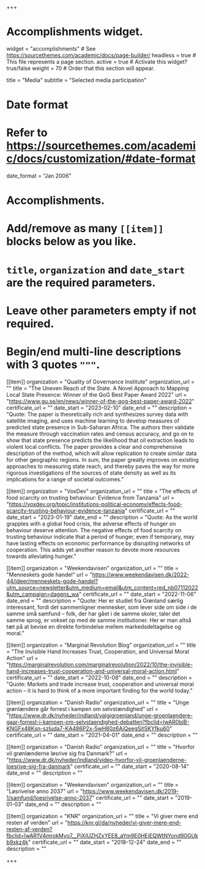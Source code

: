 +++
# Accomplishments widget.
widget = "accomplishments"  # See https://sourcethemes.com/academic/docs/page-builder/
headless = true  # This file represents a page section.
active = true  # Activate this widget? true/false
weight = 70  # Order that this section will appear.

title = "Media"
subtitle = "Selected media participation"

# Date format
#   Refer to https://sourcethemes.com/academic/docs/customization/#date-format
date_format = "Jan 2006"

# Accomplishments.
#   Add/remove as many `[[item]]` blocks below as you like.
#   `title`, `organization` and `date_start` are the required parameters.
#   Leave other parameters empty if not required.
#   Begin/end multi-line descriptions with 3 quotes `"""`.


[[item]]
  organization = "Quality of Governance Institute"
  organization_url = ""
  title = "The Uneven Reach of the State. A Novel Approach to Mapping Local State Presence: Winner of the QoG Best Paper Award 2022"
  url = "https://www.gu.se/en/news/winner-of-the-qog-best-paper-award-2022"
  certificate_url = ""
  date_start = "2023-02-10"
  date_end = ""
  description = "Quote: The paper is theoretically rich and synthesizes survey data with satellite imaging, and uses machine learning to develop measures of predicted state presence in Sub-Saharan Africa. The authors then validate the measure through vaccination rates and census accuracy, and go on to show that state presence predicts the likelihood that oil extraction leads to violent local conflicts. The paper provides a clear and comprehensive description of the method, which will allow replication to create similar data for other geographic regions. In sum, the paper greatly improves on existing approaches to measuring state reach, and thereby paves the way for more rigorous investigations of the sources of state density as well as its implications for a range of societal outcomes."

[[item]]
  organization = "VoxDev"
  organization_url = ""
  title = "The effects of food scarcity on trusting behaviour: Evidence from Tanzania"
  url = "https://voxdev.org/topic/institutions-political-economy/effects-food-scarcity-trusting-behaviour-evidence-tanzania"
  certificate_url = ""
  date_start = "2023-01-19"
  date_end = ""
  description = "Quote: As the world grapples with a global food crisis, the adverse effects of hunger on behaviour deserve attention. The negative effects of food scarcity on trusting behaviour indicate that a period of hunger, even if temporary, may have lasting effects on economic performance by disrupting networks of cooperation. This adds yet another reason to devote more resources towards alleviating hunger."

[[item]]
  organization = "Weekendavisen"
  organization_url = ""
  title = "Menneskets gode handel"
  url = "https://www.weekendavisen.dk/2022-44/ideer/menneskets-gode-handel?utm_source=newsletter&utm_medium=email&utm_content=red_nb07112022&utm_campaign=dagens_wa"
  certificate_url = ""
  date_start = "2022-11-06"
  date_end = ""
  description = "Quote: Her er studiet fra Grønland særlig interessant, fordi det sammenligner mennesker, som lever side om side i de samme små samfund – folk, der har gået i de samme skoler, taler det samme sprog, er vokset op med de samme institutioner. Her er man altså tæt på at bevise en direkte forbindelse mellem markedsdeltagelse og moral."

[[item]]
  organization = "Marginal Revolution Blog"
  organization_url = ""
  title = "The Invisible Hand Increases Trust, Cooperation, and Universal Moral Action"
  url = "https://marginalrevolution.com/marginalrevolution/2022/10/the-invisible-hand-increases-trust-cooperation-and-universal-moral-action.html"
  certificate_url = ""
  date_start = "2022-10-08"
  date_end = ""
  description = "Quote: Markets and trade increase trust, cooperation and universal moral action – it is hard to think of a more important finding for the world today."

[[item]]
  organization = "Danish Radio"
  organization_url = ""
  title = "Unge grønlændere går forrest i kampen om selvstændighed"
  url = "https://www.dr.dk/nyheder/indland/valgigroenland/unge-groenlaendere-gaar-forrest-i-kampen-om-selvstaendighed-debatten?fbclid=IwAR0bjB-KNGFx48Ksn-szIuda7-KA486P2x-5wH80z6AiQeegSitSKYfku60"
  certificate_url = ""
  date_start = "2021-04-01"
  date_end = ""
  description = ""

[[item]]
  organization = "Danish Radio"
  organization_url = ""
  title = "Hvorfor vil grønlænderne løsrive sig fra Danmark?"
  url = "https://www.dr.dk/nyheder/indland/video-hvorfor-vil-groenlaenderne-loesrive-sig-fra-danmark"
  certificate_url = ""
  date_start = "2020-08-14"
  date_end = ""
  description = ""

[[item]]
  organization = "Weekendavisen"
  organization_url = ""
  title = "Løsrivelse anno 2037"
  url = "https://www.weekendavisen.dk/2019-1/samfund/loesrivelse-anno-2037"
  certificate_url = ""
  date_start = "2019-01-03"
  date_end = ""
  description = ""
  
[[item]] 
organization = "KNR" 
organization_url = "" 
title = "Vi giver mere end resten af verden" 
url = "https://knr.gl/da/nyheder/vi-giver-mere-end-resten-af-verden?fbclid=IwAR1V4mrokMyo7__PiXIUZHZxYEE8_aYm9E0HEjEQWtNYond90GUkb9xkz4k" 
certificate_url = "" 
date_start = "2018-12-24" 
date_end = "" 
description = ""

+++
